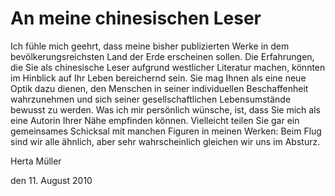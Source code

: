 # An meine chinesischen Leser

Ich fühle mich geehrt, dass meine bisher publizierten Werke in dem bevölkerungsreichsten Land der Erde erscheinen sollen. Die Erfahrungen, die Sie als chinesische Leser aufgrund westlicher Literatur machen, könnten im Hinblick auf Ihr Leben bereichernd sein. Sie mag Ihnen als eine neue Optik dazu dienen, den Menschen in seiner individuellen Beschaffenheit wahrzunehmen und sich seiner gesellschaftlichen Lebensumstände bewusst zu werden. Was ich mir persönlich wünsche, ist, dass Sie mich als eine Autorin Ihrer Nähe empfinden können. Vielleicht teilen Sie gar ein gemeinsames Schicksal mit manchen Figuren in meinen Werken: Beim Flug sind wir alle ähnlich, aber sehr wahrscheinlich gleichen wir uns im Absturz.

Herta Müller

den 11. August 2010